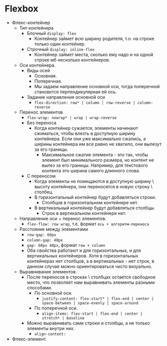 # Flexbox

* Флекс-контейнер
  * Тип контейнера
    * Блочный `display: flex`
      * Контейнер займет всю ширину родителя, т.о. на строке только один контейнер.
    * Строчный `display: inline-flex`
      * Контейнер займет места, сколько ему надо и на одной строке мб несколько контейнеров.
  * Оси контейнера.
    * Виды осей
      * Основная.
      * Поперечная.
      * Мы задаем направление основной оси, тогда поперечной становится перпендикулярная ей ось.
    * Задание направления основной оси
      * `flex-direction: row* | column | row-reverse | column-reverse`
  * Перенос элементов
    * `flex-wrap: nowrap* | wrap | wrap-reverse`
    * Без переноса
      * Когда контейнер сужается, элементы начинают сжиматься, чтобы влезть в доступную ширину контейнера. Если они уже максимально сжались, а ширины контейнера им все равно не хватило, они вылезут за его границы.
        * Максимальное сжатие элемента - это так, чтобы элемент был минимального размера, но контент не вылез за его границы. Например, для текстового контента это ширина самого длинного слова.
    * С переносом
      * Когда элементы не помещаются в доступную ширину \ высоту контейнера, они переносятся в новую строку \ столбец.
      * В горизонтальный контейнер будут добавляться строки.
        * Столбцов в горизонтальном контейнере нет.
      * В вертикальный контейнер будут добавляться столбцы.
        * Строк в вертикальном контейнере нет.
  * Направление оси + перенос элементов.
    * `flex-flow: row wrap`, т.е. формат `ось + алгоритм-переноса`
  * Расстояние между элементами
    * `row-gap: 60px`
    * `column-gap: 40px`
    * `gap: 60px 40px`, формат `row + column`
    * Оба свойства работают и для горизонтальных, и для вертикальных контейнеров. Хотя в горизонтальных контейнерах нет столбцов, а в вертикальных - нет строк, в данном случае можно ориентироваться чисто визуально.
  * Выравнивание элементов.
    * После переносов в строках \ столбцах остается свободное место, что позволяет нам выравнивать элементы разными способами.
      * По основной оси.
        * `justify-content: flex-start* | flex-end | center | space-between | space-evenly | space-around`
      * По поперечной оси.
        * `align-items: flex-start | flex-end | center | stretch* | baseline`
    * Можно выравнивать сами строки и столбцы, а не только элементы внутри них.
      * `align-content: `
* Флекс-элемент.